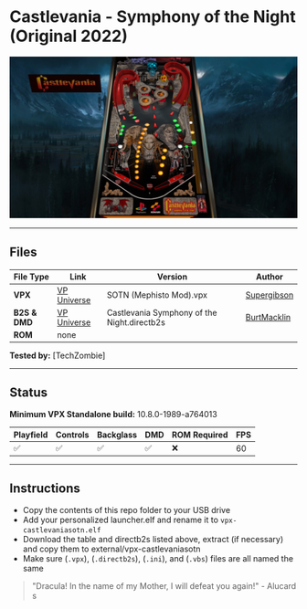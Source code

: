 # Castlevania - Symphony of the Night (Original 2022)

![Table Preview](../../images/vpx-castlevaniasotn.jpg)

---

## Files
| File Type | Link | Version | Author | 
|-----------|--------|----------|--------------|
| **VPX** | [VP Universe](https://vpuniverse.com/files/file/11454-sotn-mephisto-mod/) | SOTN (Mephisto Mod).vpx | [Supergibson](https://vpuniverse.com/profile/48714-supergibson/) |
| **B2S & DMD** | [VP Universe](https://vpuniverse.com/files/file/11462-castlevania-symphony-of-the-night-backglass/) | Castlevania Symphony of the Night.directb2s | [BurtMacklin](https://vpuniverse.com/profile/39250-burtmacklin/) |
| **ROM** | none |  |  |

**Tested by:** [TechZombie]

---

## Status 

**Minimum VPX Standalone build:** 10.8.0-1989-a764013

| Playfield | Controls | Backglass | DMD | ROM Required | FPS | 
|-----------|----------|-----------|-----|--------------|-----|
| :white_check_mark: | :white_check_mark: | :white_check_mark: | :white_check_mark: | :x: | 60 |

---

## Instructions

- Copy the contents of this repo folder to your USB drive
- Add your personalized launcher.elf and rename it to `vpx-castlevaniasotn.elf`
- Download the table and directb2s listed above, extract (if necessary) and copy them to external/vpx-castlevaniasotn
- Make sure (`.vpx`), (`.directb2s`), (`.ini`), and (`.vbs`) files are all named the same
> "Dracula! In the name of my Mother, I will defeat you again!" - Alucard
s
